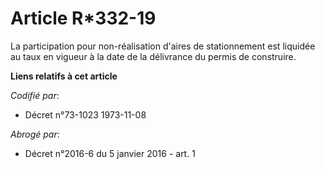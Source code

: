 # Article R*332-19

La participation pour non-réalisation d'aires de stationnement est liquidée au taux en vigueur à la date de la délivrance du
permis de construire.

**Liens relatifs à cet article**

_Codifié par_:

  - Décret n°73-1023 1973-11-08

_Abrogé par_:

  - Décret n°2016-6 du 5 janvier 2016 - art. 1
